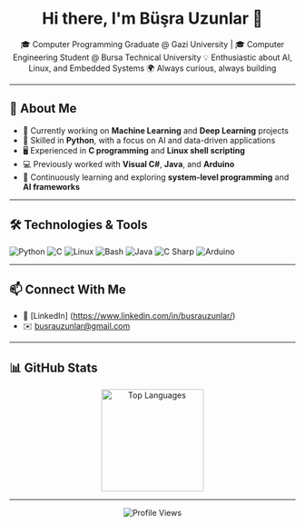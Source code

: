 <h1 align="center">Hi there, I'm Büşra Uzunlar 👋</h1>

<p align="center">
🎓 Computer Programming Graduate @ Gazi University  | 🎓 Computer Engineering Student @ Bursa Technical University  
💡 Enthusiastic about AI, Linux, and Embedded Systems  
🌍 Always curious, always building
</p>

---

## 🧠 About Me

- 🔭 Currently working on **Machine Learning** and **Deep Learning** projects  
- 🐍 Skilled in **Python**, with a focus on AI and data-driven applications  
- 🖥️ Experienced in **C programming** and **Linux shell scripting**  
- 💻 Previously worked with **Visual C#**, **Java**, and **Arduino**  
- 🌱 Continuously learning and exploring **system-level programming** and **AI frameworks**

---

## 🛠️ Technologies & Tools

![Python](https://img.shields.io/badge/Python-3776AB?style=for-the-badge&logo=python&logoColor=white)
![C](https://img.shields.io/badge/C-00599C?style=for-the-badge&logo=c&logoColor=white)
![Linux](https://img.shields.io/badge/Linux-FCC624?style=for-the-badge&logo=linux&logoColor=black)
![Bash](https://img.shields.io/badge/Bash-121011?style=for-the-badge&logo=gnu-bash&logoColor=white)
![Java](https://img.shields.io/badge/Java-007396?style=for-the-badge&logo=java&logoColor=white)
![C Sharp](https://img.shields.io/badge/C%23-239120?style=for-the-badge&logo=c-sharp&logoColor=white)
![Arduino](https://img.shields.io/badge/Arduino-00979D?style=for-the-badge&logo=arduino&logoColor=white)

---

## 📫 Connect With Me

- 💼 [LinkedIn] (https://www.linkedin.com/in/busrauzunlar/)
- ✉️ busrauzunlar@gmail.com

---

## 📊 GitHub Stats

<p align="center">
  <img src="https://github-readme-stats.vercel.app/api/top-langs/?username=busrauzunlar&layout=compact&theme=radical" alt="Top Languages" height="180"/>
</p>

---

<p align="center">
  <img src="https://komarev.com/ghpvc/?username=busrauzunlar&label=Profile%20views&color=0e75b6&style=flat" alt="Profile Views" />
</p>
